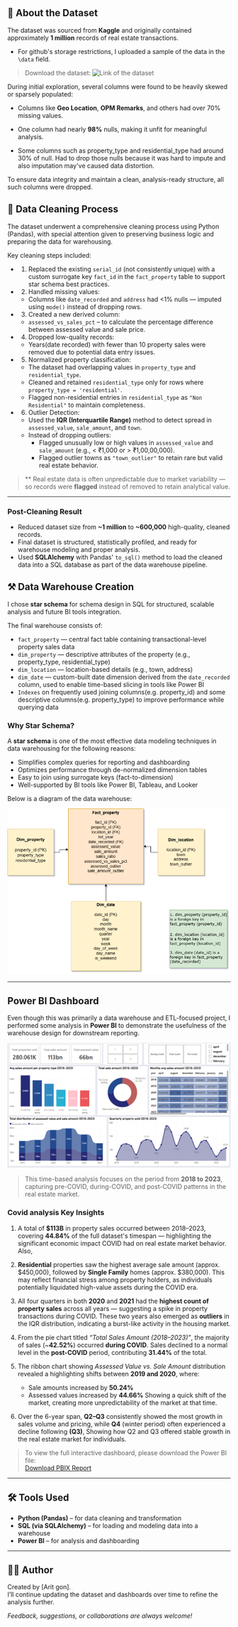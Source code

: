 ## 📄 About the Dataset
The dataset was sourced from **Kaggle** and originally contained approximately **1 million** records of real estate transactions.

- For github's storage restrictions, I uploaded a sample of the data in the `\data` field. 

> Download the dataset:
![Link of the dataset](https://drive.google.com/drive/folders/16NAgq64JgW7JhgnNT0FSgh0hO-6cIdMZ?usp=drive_link)

During initial exploration, several columns were found to be heavily skewed or sparsely populated:

- Columns like **Geo Location**, **OPM Remarks**, and others had over 70% missing values.

- One column had nearly **98%** nulls, making it unfit for meaningful analysis.

- Some columns such as property_type and residential_type had around 30% of null. Had to drop those nulls because it was hard to impute and also imputation may've caused data distortion.

To ensure data integrity and maintain a clean, analysis-ready structure, all such columns were dropped.


## 🧹 Data Cleaning Process

The dataset underwent a comprehensive cleaning process using Python (Pandas), with special attention given to preserving business logic and preparing the data for warehousing.

Key cleaning steps included:

- 1. Replaced the existing `serial_id` (not consistently unique) with a custom surrogate key `fact_id` in the `fact_property` table to support star schema best practices.

- 2. Handled missing values:
  - Columns like `date_recorded` and `address` had <1% nulls — imputed using `mode()` instead of dropping rows.

- 3. Created a new derived column:
  - `assessed_vs_sales_pct` – to calculate the percentage difference between assessed value and sale price.

- 4. Dropped low-quality records:
  - Years(date recorded) with fewer than 10 property sales were removed due to potential data entry issues.

- 5. Normalized property classification:
  - The dataset had overlapping values in `property_type` and `residential_type`.
  - Cleaned and retained `residential_type` only for rows where `property_type = 'residential'`.
  - Flagged non-residential entries in `residential_type` as `"Non Residential"` to maintain completeness.

- 6. Outlier Detection:
  - Used the **IQR (Interquartile Range)** method to detect spread in `assessed_value`, `sale_amount`, and `town`.
  - Instead of dropping outliers:
    - Flagged unusually low or high values in `assessed_value` and `sale_amount` (e.g., < ₹1,000 or > ₹1,00,00,000).
    - Flagged outlier towns as `"town_outlier"` to retain rare but valid real estate behavior.

> ** Real estate data is often unpredictable due to market variability — so records were **flagged** instead of removed to retain analytical value.

---

###  Post-Cleaning Result

- Reduced dataset size from **~1 million** to **~600,000** high-quality, cleaned records.
- Final dataset is structured, statistically profiled, and ready for warehouse modeling and proper analysis.
- Used **SQLAlchemy** with Pandas' `to_sql()` method to load the cleaned data into a SQL database as part of the data warehouse pipeline.


## ⚒️ Data Warehouse Creation

I chose **star schema** for schema design in SQL for structured, scalable analysis and future BI tools integration.

The final warehouse consists of:

- `fact_property` — central fact table containing transactional-level property sales data
- `dim_property` — descriptive attributes of the property (e.g., property_type, residential_type)
- `dim_location` — location-based details (e.g., town, address)
- `dim_date` — custom-built date dimension derived from the `date_recorded` column, used to enable time-based slicing in tools like Power BI
- `Indexes` on frequently used joining columns(e.g. property_id) and some descriptive columns(e.g. property_type) to improve performance while querying data


###  Why Star Schema?

A **star schema** is one of the most effective data modeling techniques in data warehousing for the following reasons:

- Simplifies complex queries for reporting and dashboarding
- Optimizes performance through de-normalized dimension tables
- Easy to join using surrogate keys (fact-to-dimension)
- Well-supported by BI tools like Power BI, Tableau, and Looker

Below is a diagram of the data warehouse:

![Star schema diagram](pngs/Real%20Estate%20diagram.png)

---

##  Power BI Dashboard

Even though this was primarily a data warehouse and ETL-focused project, I performed some analysis in **Power BI** to demonstrate the usefulness of the warehouse design for downstream reporting.



![COVID Analysis](pngs/Covid%20analysis.png)


> This time-based analysis focuses on the period from **2018 to 2023**, capturing pre-COVID, during-COVID, and post-COVID patterns in the real estate market.


### Covid analysis Key Insights

1. A total of **$113B** in property sales occurred between 2018–2023, covering **44.84%** of the full dataset's timespan — highlighting the significant economic impact COVID had on real estate market behavior.
Also, 

2. **Residential** properties saw the highest average sale amount (approx. $450,000), followed by **Single Family** homes (approx. $380,000). This may reflect financial stress among property holders, as individuals potentially liquidated high-value assets during the COVID era.

3. All four quarters in both **2020** and **2021** had the **highest count of property sales** across all years — suggesting a spike in property transactions during COVID. These two years also emerged as **outliers** in the IQR distribution, indicating a burst-like activity in the housing market.

4. From the pie chart titled *“Total Sales Amount (2018–2023)”*, the majority of sales (~**42.52%**) occurred **during COVID**. Sales declined to a normal level in the **post-COVID** period, contributing **31.44%** of the total.

5. The ribbon chart showing *Assessed Value vs. Sale Amount* distribution revealed a highlighting shifts between **2019 and 2020**, where:
   - Sale amounts increased by **50.24%**
   - Assessed values increased by **44.66%**
   Showing a quick shift of the market, creating more unpredictability of the market at that time.

6. Over the 6-year span, **Q2–Q3** consistently showed the most growth in sales volume and pricing, while **Q4** (winter period) often experienced a decline following **(Q3)**, Showing how Q2 and Q3 offered stable growth in the real estate market for individuals.



> To view the full interactive dashboard, please download the Power BI file:  
[Download PBIX Report](dashboards/real%20estate%20dashboard.pbix)


---

## 🛠️ Tools Used

- **Python (Pandas)** – for data cleaning and transformation  
- **SQL (via SQLAlchemy)** – for loading and modeling data into a warehouse  
- **Power BI** – for analysis and dashboarding

---

## 👨‍💻 Author

Created by [Arit gon].  
I’ll continue updating the dataset and dashboards over time to refine the analysis further.

*Feedback, suggestions, or collaborations are always welcome!*
